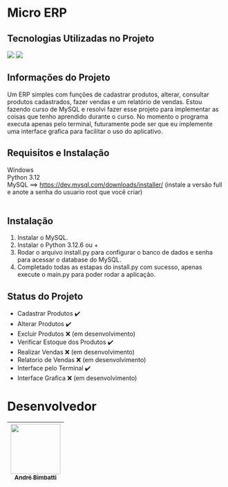 <h1>Micro ERP</h1>

## Tecnologias Utilizadas no Projeto
<div>
  <img src="https://img.shields.io/badge/Python-FFD43B?style=for-the-badge&logo=python&logoColor=blue">
  <img src="https://img.shields.io/badge/MySQL-005C84?style=for-the-badge&logo=mysql&logoColor=white">
</div>

<h2>Informações do Projeto</h2>

Um ERP simples com funções de cadastrar produtos, alterar, consultar produtos cadastrados, fazer vendas e um relatório de vendas.
Estou fazendo curso de MySQL e resolvi fazer esse projeto para implementar as coisas que tenho aprendido durante o curso.
No momento o programa executa apenas pelo terminal, futuramente pode ser que eu implemente uma interface grafica para facilitar o uso do aplicativo.

<h2>Requisitos e Instalação</h2>

Windows<br>
Python 3.12<br>
MySQL ==> https://dev.mysql.com/downloads/installer/  (instale a versão full e anote a senha do usuario root que você criar)<br><br>


<h2>Instalação</h2>

1. Instalar o MySQL.
2. Instalar o Python 3.12.6 ou +
3. Rodar o arquivo install.py para configurar o banco de dados e senha para acessar o database do MySQL.
4. Completado todas as estapas do install.py com sucesso, apenas execute o main.py para poder rodar a aplicação.

<h2>Status do Projeto </h2>

* Cadastrar Produtos ✔️
* Alterar Produtos ✔️
* Excluir Produtos ❌ (em desenvolvimento)
* Verificar Estoque dos Produtos ✔️
* Realizar Vendas ❌ (em desenvolvimento)
* Relatorio de Vendas ❌ (em desenvolvimento)
* Interface pelo Terminal ✔️
* Interface Grafica ❌ (em desenvolvimento)

# Desenvolvedor

| [<img src="https://avatars.githubusercontent.com/u/37429520?v=4" width="115"><br><sub>André Bimbatti</sub>](https://github.com/andrebimbatti)
| :---: |
